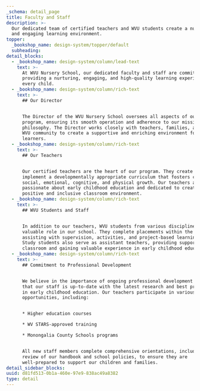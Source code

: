 ```yaml
---
_schema: detail_page
title: Faculty and Staff
description: >-
  Our dedicated team of certified teachers and WVU students create a nurturing
  and engaging learning environment.
topper:
  _bookshop_name: design-system/topper/default
  subheading:
detail_blocks:
  - _bookshop_name: design-system/column/lead-text
    text: >-
      At WVU Nursery School, our dedicated faculty and staff are committed to
      providing a nurturing, engaging, and high-quality learning experience for
      every child.
  - _bookshop_name: design-system/column/rich-text
    text: >-
      ## Our Director


      The Director of the WVU Nursery School oversees all aspects of our
      program, ensuring its smooth operation and adherence to our mission and
      philosophy. The Director works closely with teachers, families, and the
      WVU community to create a supportive and enriching environment for young
      learners.
  - _bookshop_name: design-system/column/rich-text
    text: >-
      ## Our Teachers


      Our certified teachers are the heart of our program. They create and
      implement a developmentally appropriate curriculum that fosters children's
      social, emotional, cognitive, and physical growth. Our teachers are
      passionate about early childhood education and dedicated to creating a
      positive and inclusive classroom environment.
  - _bookshop_name: design-system/column/rich-text
    text: >-
      ## WVU Students and Staff


      In addition to our teachers, WVU students from various disciplines play a
      valuable role in our school. They complete placements within the school,
      assisting with supervision, activities, and project-based learning. Work
      Study students also serve as assistant teachers, providing support in the
      classroom and gaining valuable experience in early childhood education.
  - _bookshop_name: design-system/column/rich-text
    text: >-
      ## Commitment to Professional Development


      We believe in the importance of ongoing professional development to ensure
      that our staff is up-to-date with the latest research and best practices
      in early childhood education. Our teachers participate in various training
      opportunities, including:


      * Higher education courses

      * WV STARS-approved training

      * Monongalia County Schools programs


      All new staff members complete comprehensive orientations, including a
      review of our handbook and school policies, to ensure they are
      well-prepared to support our children and families.
detail_sidebar_blocks:
uuid: d81fd513-0b1a-460e-97e9-838ac49a8382
type: detail
---
```

